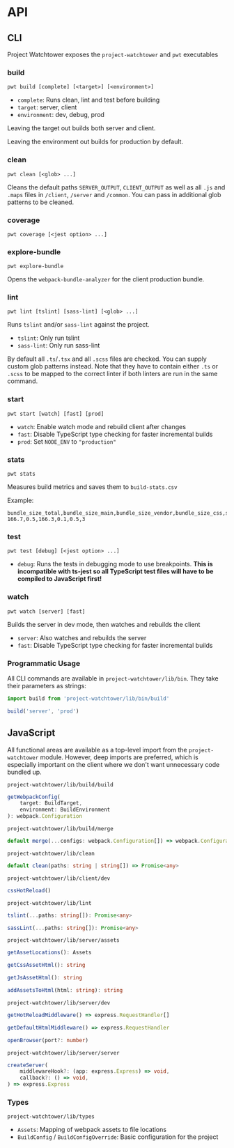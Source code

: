 # API

## CLI

Project Watchtower exposes the `project-watchtower` and `pwt` executables

### build

```
pwt build [complete] [<target>] [<environment>]
```

* `complete`: Runs clean, lint and test before building
* `target`: server, client
* `environment`: dev, debug, prod

Leaving the target out builds both server and client.

Leaving the environment out builds for production by default.

### clean

```
pwt clean [<glob> ...]
```

Cleans the default paths `SERVER_OUTPUT`, `CLIENT_OUTPUT` as well as all `.js` and `.maps` files in `/client`, `/server` and `/common`. You can pass in additional glob patterns to be cleaned.

### coverage

```
pwt coverage [<jest option> ...]
```

### explore-bundle

```
pwt explore-bundle
```

Opens the `webpack-bundle-analyzer` for the client production bundle.

### lint

```
pwt lint [tslint] [sass-lint] [<glob> ...]
```

Runs `tslint` and/or `sass-lint` against the project.

*   `tslint`: Only run tslint
*   `sass-lint`: Only run sass-lint

By default all `.ts`/`.tsx` and all `.scss` files are checked. You can supply custom glob patterns instead. Note that they have to contain either `.ts` or `.scss` to be mapped to the correct linter if both linters are run in the same command.

### start

```
pwt start [watch] [fast] [prod]
```

*   `watch`: Enable watch mode and rebuild client after changes
*   `fast`: Disable TypeScript type checking for faster incremental builds
*   `prod`: Set `NODE_ENV` to `"production"`

### stats

```
pwt stats
```

Measures build metrics and saves them to `build-stats.csv`

Example:

```
bundle_size_total,bundle_size_main,bundle_size_vendor,bundle_size_css,ssr_document_size,ssr_loadtime
166.7,0.5,166.3,0.1,0.5,3
```

### test

```
pwt test [debug] [<jest option> ...]
```

*   `debug`: Runs the tests in debugging mode to use breakpoints. **This is incompatible with ts-jest so all TypeScript test files will have to be compiled to JavaScript first!**

### watch

```
pwt watch [server] [fast]
```

Builds the server in dev mode, then watches and rebuilds the client

* `server`: Also watches and rebuilds the server
* `fast`: Disable TypeScript type checking for faster incremental builds

### Programmatic Usage

All CLI commands are available in `project-watchtower/lib/bin`. They take their parameters as strings:

```ts
import build from 'project-watchtower/lib/bin/build'

build('server', 'prod')
```

## JavaScript

All functional areas are available as a top-level import from the `project-watchtower` module. However, deep imports are preferred, which is especially important on the client where we don't want unnecessary code bundled up.

`project-watchtower/lib/build/build`

```ts
getWebpackConfig(
    target: BuildTarget,
    environment: BuildEnvironment
): webpack.Configuration
```

`project-watchtower/lib/build/merge`

```ts
default merge(...configs: webpack.Configuration[]) => webpack.Configuration[]
```

`project-watchtower/lib/clean`

```ts
default clean(paths: string | string[]) => Promise<any>
```

`project-watchtower/lib/client/dev`

```ts
cssHotReload()
```

`project-watchtower/lib/lint`

```ts
tslint(...paths: string[]): Promise<any>

sassLint(...paths: string[]): Promise<any>
```

`project-watchtower/lib/server/assets`

```ts
getAssetLocations(): Assets

getCssAssetHtml(): string

getJsAssetHtml(): string

addAssetsToHtml(html: string): string
```

`project-watchtower/lib/server/dev`

```ts
getHotReloadMiddleware() => express.RequestHandler[]

getDefaultHtmlMiddleware() => express.RequestHandler

openBrowser(port?: number)
```

`project-watchtower/lib/server/server`

```ts
createServer(
    middlewareHook?: (app: express.Express) => void,
    callback?: () => void,
) => express.Express
```

### Types

`project-watchtower/lib/types`

*   `Assets`: Mapping of webpack assets to file locations
*   `BuildConfig` / `BuildConfigOverride`: Basic configuration for the project
